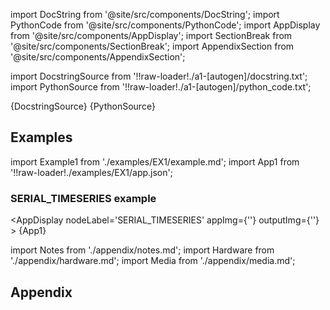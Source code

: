 
[//]: # (Custom component imports)

import DocString from '@site/src/components/DocString';
import PythonCode from '@site/src/components/PythonCode';
import AppDisplay from '@site/src/components/AppDisplay';
import SectionBreak from '@site/src/components/SectionBreak';
import AppendixSection from '@site/src/components/AppendixSection';

[//]: # (Docstring)

import DocstringSource from '!!raw-loader!./a1-[autogen]/docstring.txt';
import PythonSource from '!!raw-loader!./a1-[autogen]/python_code.txt';

<DocString>{DocstringSource}</DocString>
<PythonCode GLink='IO/PROTOCOLS/SERIAL/BASIC/SERIAL_TIMESERIES/SERIAL_TIMESERIES.py'>{PythonSource}</PythonCode>

<SectionBreak />

    

[//]: # (Examples)

## Examples

import Example1 from './examples/EX1/example.md';
import App1 from '!!raw-loader!./examples/EX1/app.json';

### SERIAL_TIMESERIES example

<AppDisplay
    nodeLabel='SERIAL_TIMESERIES'
    appImg={''}
    outputImg={''}
    >
    {App1}
</AppDisplay>

<Example1 />

<SectionBreak />

    

[//]: # (Appendix)

import Notes from './appendix/notes.md';
import Hardware from './appendix/hardware.md';
import Media from './appendix/media.md';

## Appendix

<AppendixSection index={0} folderPath='nodes/IO/PROTOCOLS/SERIAL/BASIC/SERIAL_TIMESERIES/appendix/'><Notes /></AppendixSection>
<AppendixSection index={1} folderPath='nodes/IO/PROTOCOLS/SERIAL/BASIC/SERIAL_TIMESERIES/appendix/'><Hardware /></AppendixSection>
<AppendixSection index={2} folderPath='nodes/IO/PROTOCOLS/SERIAL/BASIC/SERIAL_TIMESERIES/appendix/'><Media /></AppendixSection>


